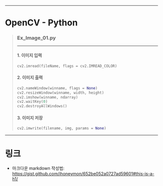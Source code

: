 * * *
# OpenCV - Python
> ### Ex_Image_01.py
> ---
> #### 1. 이미지 입력
> ``` python
> cv2.imread(fileName, flags = cv2.IMREAD_COLOR) 
> ```
> #### 2. 이미지 출력
> ``` python
> cv2.nameWindow(winname, flags = None)
> cv2.resizeWindow(winname, width, height)
> cv2.imshow(winname, ndarray)
> cv2.waitKey(0)
> cv2.destroyAllWindows()
> ```
> #### 3. 이미지 저장
> ``` python
> cv2.imwrite(filename, img, params = None)
> ```

* * *
# 링크   
* 마크다운 markdown 작성법:
<https://gist.github.com/ihoneymon/652be052a0727ad59601#this-is-a-h1/>